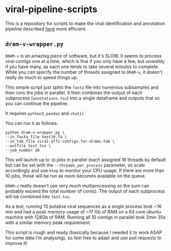 # viral-pipeline-scripts

This is a repository for scripts to make the viral identification and annotation pipeline described [here](https://www.protocols.io/view/viral-sequence-identification-sop-with-virsorter2-bwm5pc86) more efficient.

## `dram-v-wrapper.py`
`DRAM-v` is an amazing piece of software, but it's SLOW. It seems to process viral contigs one at a time, which is fine if you only have a few, but unwieldy if you have many, as each one tends to take several minutes to complete. While you can specify the number of threads assigned to `DRAM-v`, it doesn't really do much to speed things up.

This simple script just splits the `fasta` file into numerous subsamples and then runs the jobs in parallel. It then combines the output of each subprocess (`annotations.tsv`) into a single dataframe and outputs that so you can continue the pipeline.

It requires `python3`, `pandas` and `shutil`

You can run it as follows:
```
python dram-v-wrapper.py \
--in_fasta_file test10.fa \
--in_tab_file viral-affi-contigs-for-dramv.tab \
--outfile test.tsv \
--job_number 10
```

This will launch up to `10` jobs in parallel (each assigned 16 threads by default but can be set with the `--threads_per_process` parameter, so scale accordingly and use `htop` to monitor your CPU usage. If there are more than 10 jobs, these will be run as room becomes available on the queue.

`DRAM-v` really doesn't use very much multiprocessing so the sum can probably exceed the total number of cores). The output of each subprocess will be combined into `test.tsv`.

As a test, running 10 putative viral sequences as a single process took ~16 min and had a peak memory usage of ~17 Gb of RAM on a 64 core ubuntu machine with 128Gb of RAM. Running all 10 contigs in parallel took 2min 35s with a similar memory peak requirement.

This script is rough and ready (basically because I needed it to work ASAP for some data I'm analysing), so feel free to adapt and use pull requests to improve it!
